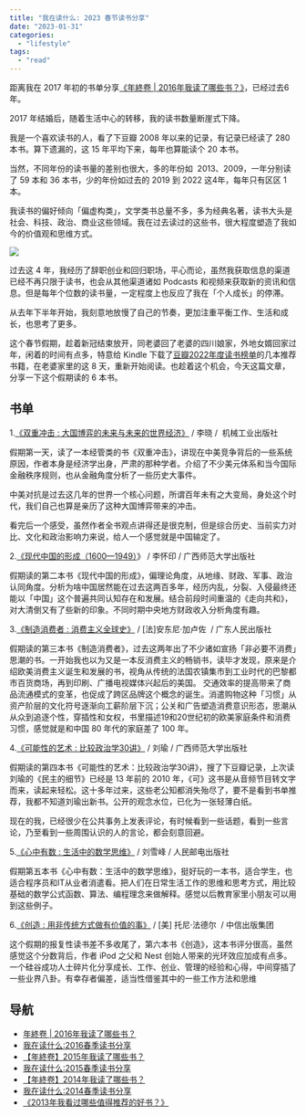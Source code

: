 ```yaml
---
title: "我在读什么: 2023 春节读书分享"
date: "2023-01-31"
categories: 
  - "lifestyle"
tags: 
  - "read"
---
```


距离我在 2017 年初的书单分享[《年終卷 | 2016年我读了哪些书？》](https://luolei.org/what-i-read-in-2016/)，已经过去6年。

2017 年结婚后，随着生活中心的转移，我的读书数量断崖式下降。

我是一个喜欢读书的人，看了下豆瓣 2008 年以来的记录，有记录已经读了 280 本书。算下遗漏的，这 15 年平均下来，每年也算能读个 20 本书。

当然，不同年份的读书量的差别也很大，多的年份如  2013、2009，一年分别读了 59 本和 36 本书，少的年份如过去的 2019 到 2022 这4年，每年只有区区 1 本。

我读书的偏好倾向「偏虚构类」，文学类书总量不多，多为经典名著，读书大头是社会、科技、政治、商业这些领域。我在过去读过的这些书，很大程度塑造了我如今的价值观和思维方式。

![](https://static.is26.com/blog/2023/01/read/book-2.JPG)

过去这 4 年，我经历了辞职创业和回归职场，平心而论，虽然我获取信息的渠道已经不再只限于读书，也会从其他渠道诸如 Podcasts 和视频来获取新的资讯和信息。但是每年个位数的读书量，一定程度上也反应了我在「个人成长」的停滞。

从去年下半年开始，我刻意地放慢了自己的节奏，更加注重平衡工作、生活和成长，也思考了更多。

这个春节假期，趁着新冠结束放开，同老婆回了老婆的四川娘家，外地女婿回家过年，闲着的时间有点多，特意给 Kindle 下载了[豆瓣2022年度读书榜单](https://book.douban.com/annual/2022)的几本推荐书籍，在老婆家里的这 8 天，重新开始阅读。也趁着这个机会，今天这篇文章，分享一下这个假期读的 6 本书。

## 书单

1.[《双重冲击 : 大国博弈的未来与未来的世界经济》](https://book.douban.com/subject/35763741/) / 李晓 /  机械工业出版社

假期第一天，读了一本经管类的书《双重冲击》，讲现在中美竞争背后的一些系统原因，作者本身是经济学出身，严肃的那种学者。介绍了不少美元体系和当今国际金融秩序规则，也从金融角度分析了一些历史大事件。

中美对抗是过去这几年的世界一个核心问题，所谓百年未有之大变局，身处这个时代，我们自己也算是亲历了这种大国博弈带来的冲击。

看完后一个感受，虽然作者全书观点讲得还是很克制，但是综合历史、当前实力对比、文化和政治影响力来说，给人一个感觉就是中国输定了。

2.[《现代中国的形成（1600—1949）](https://book.douban.com/subject/35662692/)》 / 李怀印 / 广西师范大学出版社

假期读的第二本书《现代中国的形成》，偏理论角度，从地缘、财政、军事、政治认同角度。分析为啥中国居然能在过去这两百多年，经历内乱，分裂、入侵最终还能以「中国」这个普遍共同认知存在和发展。结合前段时间重温的《走向共和》，对大清倒又有了些新的印象。不同时期中央地方财政收入分析角度有趣。

3.[《制造消费者 : 消费主义全球史》](https://book.douban.com/subject/35921760/) / \[法\]安东尼·加卢佐  / 广东人民出版社

假期读的第三本书《制造消费者》，过去这两年出了不少诸如宣扬「非必要不消费」思潮的书。一开始我也以为又是一本反消费主义的畅销书，读毕才发现，原来是介绍欧美消费主义诞生和发展的书，视角从传统的法国农镇集市到工业时代的巴黎都市百货商场，再到印刷、广播电视媒体兴起后的美国。 交通效率的提高带来了商品流通模式的变革，也促成了跨区品牌这个概念的诞生。消遣购物这种「习惯」从资产阶层的文化符号逐渐向工薪阶层下沉；公关和广告塑造消费意识形态，思潮从从众到追逐个性，穿插性和女权，书里描述19和20世纪初的欧美家庭条件和消费习惯，感觉就是和中国 80 年代的家庭差了 100 年。

4.[《可能性的艺术 : 比较政治学30讲》](https://book.douban.com/subject/35819419/) / 刘瑜 / 广西师范大学出版社

假期读的第四本书《可能性的艺术：比较政治学30讲》，搜了下豆瓣记录，上次读刘瑜的《民主的细节》已经是 13 年前的 2010 年，《可》这书是从音频节目转文字而来，读起来轻松。这十多年过来，这些老公知都消失殆尽了，要不是看到书单推荐，我都不知道刘瑜出新书。公开的观念水位，已化为一张轻薄白纸。

现在的我，已经很少在公共事务上发表评论，有时候看到一些话题，看到一些言论，乃至看到一些周围认识的人的言论，都会刻意回避。

5.[《心中有数 : 生活中的数学思维》](https://book.douban.com/subject/35749693/) / 刘雪峰 / 人民邮电出版社

假期第五本书《心中有数：生活中的数学思维》，挺好玩的一本书，适合学生，也适合程序员和IT从业者消遣看。把人们在日常生活工作的思维和思考方式，用比较基础的数学公式函数、算法、编程理念来做解释。感觉以后教育家里小朋友可以用到这些例子。

6.[《创造 : 用非传统方式做有价值的事》](https://book.douban.com/subject/36071759/) / \[美\] 托尼·法德尔  / 中信出版集团

这个假期的报复性读书差不多收尾了，第六本书《创造》，这本书评分很高，虽然感觉这个分数背后，作者 iPod 之父和 Nest 创始人带来的光环效应加成有点多。一个硅谷成功人士碎片化分享成长、工作、创业、管理的经验和心得，中间穿插了一些业界八卦。有幸存者偏差，适当性借鉴其中的一些工作方法和思维

## 导航

- [年終卷 | 2016年我读了哪些书？](https://luolei.org/what-i-read-in-2016/)
- [我在读什么:2016春季读书分享](https://luolei.org/what-i-read-in-2016-spring/)
- [【年終卷】2015年我读了哪些书？](https://luolei.org/what-i-read-in-2015/)
- [我在读什么:2015春季读书分享](https://luolei.org/what-i-read-in-2015-spring/)
- [【年終卷】2014年我读了哪些书？](https://luolei.org/what-i-read-in-2014/)
- [我在读什么:2014春季读书分享](https://luolei.org/what-i-read-in-2014-spring/)
- [《2013年我看过哪些值得推荐的好书？》](https://luolei.org/books-i-read-in-2013/)
